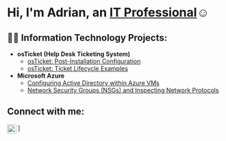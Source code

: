 <h1>Hi, I'm Adrian, an <a href="https://linkedin.com/in/adrian-haynes-144">IT Professional</a>☺</h1>

<h2>👨‍💻 Information Technology Projects:</h2>

- <b>osTicket (Help Desk Ticketing System)</b>
  - [osTicket: Post-Installation Configuration](https://github.com/lashunhaynes35/post-install-config)
  - [osTicket: Ticket Lifecycle Examples](https://github.com/lashunhaynes35/ticket-lifecycle)
- <b>Microsoft Azure</b>
  - [Configuring Active Directory within Azure VMs](https://github.com/lashunhaynes35/configure-ad)
  - [Network Security Groups (NSGs) and Inspecting Network Protocols](https://github.com/lashunhaynes35/azure-network-protocols)

<h2>Connect with me:</h2>

[<img align="left" alt="adrian | LinkedIn" width="22px" src="https://cdn.jsdelivr.net/npm/simple-icons@v3/icons/linkedin.svg" />][linkedin]
]

[linkedin]: https://linkedin.com/in/adrian-haynes-144 



